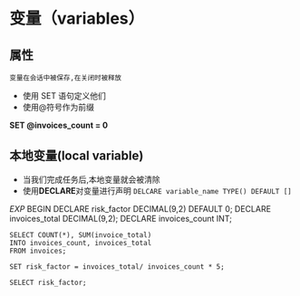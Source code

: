 # 变量（variables）

## 属性
`变量在会话中被保存,在关闭时被释放`
* 使用 SET 语句定义他们
* 使用@符号作为前缀

**SET @invoices_count = 0**

## 本地变量(local variable)
* 当我们完成任务后,本地变量就会被清除
* 使用**DECLARE**对变量进行声明
`DELCARE variable_name TYPE() DEFAULT []`

_EXP_
BEGIN
	DECLARE risk_factor DECIMAL(9,2) DEFAULT 0;
    DECLARE invoices_total DECIMAL(9,2);
    DECLARE invoices_count INT;
    
    SELECT COUNT(*), SUM(invoice_total)
    INTO invoices_count, invoices_total
    FROM invoices;
    
    SET risk_factor = invoices_total/ invoices_count * 5;
    
    SELECT risk_factor;
